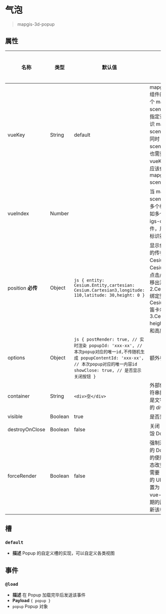 # 气泡

> mapgis-3d-popup

## 属性

| 名称              | 类型    | 默认值                                                                                                                                                                                      | 描述                                                                                                                                                                                                                          | 是否监听 |
| ----------------- | ------- | ------------------------------------------------------------------------------------------------------------------------------------------------------------------------------------------- | ----------------------------------------------------------------------------------------------------------------------------------------------------------------------------------------------------------------------------- | -------- |
| vueKey            | String  | default                                                                                                                                                                                     | mapgis-web-scene 组件的 ID，当使用多个 mapgis-web-scene 组件时，需要指定该值，来唯一标识 mapgis-web-scene 组件，<br/>同时 mapgis-web-scene 插槽中的组件也需要传入相同的 vueKey，让组件知道应该作用于哪一个 mapgis-web-scene。 | 否       |
| vueIndex          | Number  |                                                                                                                                                                                             | 当 mapgis-web-scene 插槽中使用了多个相同组件时，例如多个 mapgis-3d-igs-doc-layer 组件，用来区分组件的标识符。                                                                                                                 | 否       |
| position **必传** | Object  | `js { entity: Cesium.Entity,cartesian: Cesium.Cartesian3,longitude: 110,latitude: 30,height: 0 }`                                                                                           | 显示位置，3 种不同的传参使用方式: 1. Cesium.Entity 绑定到 Cesium.Entity 上鼠标点击/移入弹出，鼠标移出消失 2.Cesium.Cartesian3 绑定到 Cesium.Cartesian3 笛卡尔坐标上 3.Cesium.long lat height 绑定到经纬度和高度上             | 是       |
| options           | Object  | `js { postRender: true, // 实时渲染 popupId: 'xxx-xx', // 本次popup对应的唯一id,不传随机生成 popupContentId: 'xxx-xx', // 本次popup对应的唯一内容id showClose: true, // 是否显示关闭按钮 }` | 额外参数                                                                                                                                                                                                                      | 否       |
| container         | String  | `<div>空</div>`                                                                                                                                                                             | 外部传入的 div 的字符串描述方式，一般是文字或者 echarts 的 div;                                                                                                                                                               | 否       |
| visible           | Boolean | true                                                                                                                                                                                        | 是否显示                                                                                                                                                                                                                      | 是       |
| destroyOnClose    | Boolean | false                                                                                                                                                                                       | 关闭 popup 的时候销毁 Dom 元素                                                                                                                                                                                                | 否       |
| forceRender       | Boolean | false                                                                                                                                                                                       | 强制渲染 poup 显示的 Dom 元素。该参数的使用场景是外部动态改变 slot 的前提下需要 Popup 更新内部的 UI，一旦该参数设置为 true，任何触发 vue-updated 生命周期的函数都会强制刷新该参数                                             | 否       |

## 槽

### `default`

- **描述** Popup 的自定义槽的实现，可以自定义各类视图

## 事件

### `@load`

- **描述** 在 Popup 加载完毕后发送该事件
- **Payload** `{ popup }`
- `popup` Popup 对象
